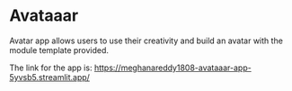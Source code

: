 # Avataaar
Avatar app allows users to use their creativity and build an avatar with the module template provided.

The link for the app is:
https://meghanareddy1808-avataaar-app-5yvsb5.streamlit.app/
